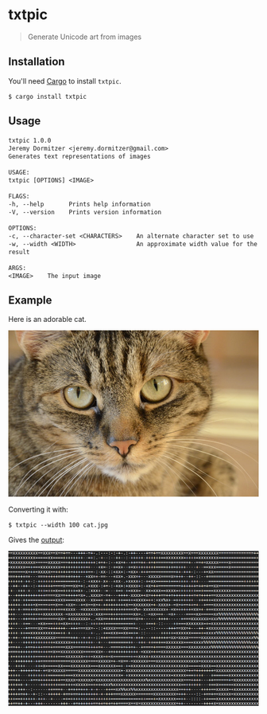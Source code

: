 # txtpic
> Generate Unicode art from images

## Installation
You'll need [Cargo](http://doc.crates.io) to install `txtpic`.

    $ cargo install txtpic

## Usage

    txtpic 1.0.0
    Jeremy Dormitzer <jeremy.dormitzer@gmail.com>
    Generates text representations of images

    USAGE:
    txtpic [OPTIONS] <IMAGE>

    FLAGS:
    -h, --help       Prints help information
    -V, --version    Prints version information

    OPTIONS:
    -c, --character-set <CHARACTERS>    An alternate character set to use
    -w, --width <WIDTH>                 An approximate width value for the result

    ARGS:
    <IMAGE>    The input image

## Example
Here is an adorable cat.

![Adorable cat](./example/cat.jpg)

Converting it with:

    $ txtpic --width 100 cat.jpg

Gives the [output](./example/cat.txt):

![Text cat](./example/text-cat.png)

